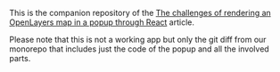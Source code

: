 This is the companion repository of the [The challenges of rendering an OpenLayers map in a popup through React](TODO:) article.

Please note that this is not a working app but only the git diff from our monorepo that includes just the code of the popup and all the involved parts.
